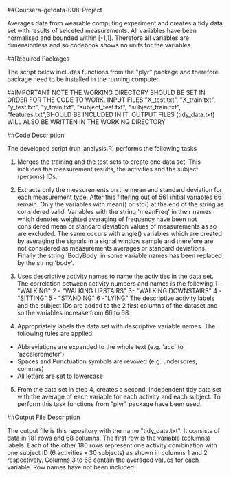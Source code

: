 ##Coursera-getdata-008-Project

Averages data from wearable computing experiment and creates a tidy data set with results of selceted measurements. All variables have been normalised and bounded within [-1,1]. Therefore all variables are dimensionless and so codebook shows no units for the variables.

##Required Packages

The script below includes functions from the "plyr" package and therefore package need to be installed in the running computer.

##IMPORTANT NOTE
THE WORKING DIRECTORY SHOULD BE SET IN ORDER FOR THE CODE TO WORK.  INPUT FILES "X_test.txt", "X_train.txt", "y_test.txt", "y_train.txt", "subject_test.txt", "subject_train.txt", "features.txt",SHOULD BE INCLUDED IN IT. OUTPUT FILES (tidy_data.txt) WILL ALSO BE WRITTEN IN THE WORKING DIRECTORY


##Code Description

The developed script (run_analysis.R) performs the following tasks 

1) Merges the training and the test sets to create one data set. This includes the measurement results, the activities and the subject (persons) IDs. 

2) Extracts only the measurements on the mean and standard deviation for each measurement type. After this filtering out of 561 initial variables 66 remain. Only the variables with mean() or std() at the end of the string as considered valid. Variables with the string 'meanFreq' in their names which denotes weighted averaging of frequency have been not considered mean or standard deviation values of measurements as so are excluded. The same occurs with angle() variables which are created by averaging the signals in a signal window sample and therefore are not considered as measurements averages or standard deviations. Finally the string 'BodyBody' in some variable names has been replaced by the string 'body'.  

3) Uses descriptive activity names to name the activities in the data set. The correlation between activity numbers and names is the following 1 - "WALKING" 2 - "WALKING UPSTAIRS" 3- "WALKING DOWNSTAIRS" 4 - "SITTING" 5 - "STANDING" 6 -"LYING" The descriptive activity labels and the subject IDs are added to the 2 first columns of the dataset and so the variables increase from 66 to 68. 

4) Appropriately labels the data set with descriptive variable names. The following rules are applied: 
- Abbreviations are expanded to the whole text (e.g. 'acc' to 'accelerometer') 
- Spaces and Punctuation symbols are revoved (e.g. undersores, commas) 
- All letters are set to lowercase 

5) From the data set in step 4, creates a second, independent tidy data set with the average of each variable for each activity and each subject. To perform this task functions from "plyr" package have been used. 

##Output File Description

The output file is this repository with the name "tidy_data.txt". It consists of data in 181 rows and 68 columns. The first row is the variable (columns) labels. Each of the other 180 rows represent one activity combination with one subject ID (6 activities x 30 subjects) as shown in columns 1 and 2 respectively. Columns 3 to 68 contain the averaged values for each variable. Row names have not been included.
